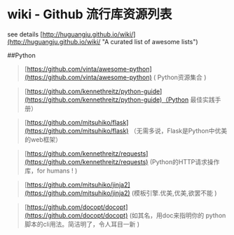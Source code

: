 wiki - Github 流行库资源列表 
====

see details [http://huguangju.github.io/wiki/](http://huguangju.github.io/wiki/ "A curated list of awesome lists")


##Python
>[https://github.com/vinta/awesome-python](https://github.com/vinta/awesome-python) ( Python资源集合 )

>[https://github.com/kennethreitz/python-guide](https://github.com/kennethreitz/python-guide)（Python 最佳实践手册）

>[https://github.com/mitsuhiko/flask](https://github.com/mitsuhiko/flask) （无需多说，Flask是Python中优美的web框架）

>[https://github.com/kennethreitz/requests](https://github.com/kennethreitz/requests) (Python的HTTP请求操作库，for humans ! )

>[https://github.com/mitsuhiko/jinja2](https://github.com/mitsuhiko/jinja2) (模板引擎.优美,优美,欲罢不能 )

>[https://github.com/docopt/docopt](https://github.com/docopt/docopt) (如其名，用doc来指明你的 python脚本的cli用法。简洁明了，令人耳目一新 )

